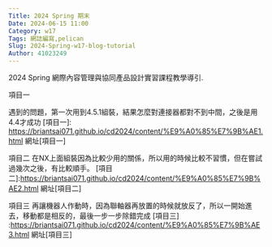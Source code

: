 ```yaml
---
Title: 2024 Spring 期末
Date: 2024-06-15 11:00
Category: w17
Tags: 網誌編寫,pelican
Slug: 2024-Spring-w17-blog-tutorial
Author: 41023249
---
```


2024 Spring 網際內容管理與協同產品設計實習課程教學導引.

<!-- PELICAN_END_SUMMARY -->

項目一

遇到的問題，第一次用到4.5.1組裝，結果怎麼對連接器都對不到中間，之後是用4.4才成功
[項目一]: <https://briantsai071.github.io/cd2024/content/%E9%A0%85%E7%9B%AE1.html>
網址[項目一]

項目二
在NX上面組裝因為比較少用的關係，所以用的時候比較不習慣，但在嘗試過幾次之後，有比較順手。
[項目二]:<https://briantsai071.github.io/cd2024/content/%E9%A0%85%E7%9B%AE2.html>
網址[項目二]

項目三
再讓機器人作動時，因為聯軸器再放置的時候就放反了，所以一開始進去，移動都是相反的，最後一步一步除錯完成
[項目三] :<https://briantsai071.github.io/cd2024/content/%E9%A0%85%E7%9B%AE3.html>
網址[項目三]

